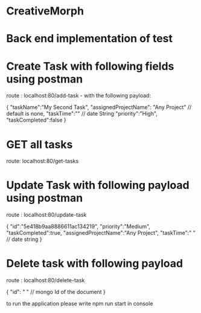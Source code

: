 # CreativeMorph

# Back end implementation of test



# Create Task with following fields using postman

route : localhost:80/add-task  - with the following payload:

{
	"taskName":"My Second Task",
  "assignedProjectName": "Any Project" // default is none,
  "taskTime":""  // date String
	"priority":"High",
	"taskCompleted":false
}


# GET all tasks 

route: localhost:80/get-tasks


# Update Task with following payload using postman

route : localhost:80/update-task 

{
	"id":"5e418b9aa8886611ac134219",
	"priority":"Medium",
	"taskCompleted":true,
	"assignedProjectName":"Any Project",
  "taskTime":" "  // date string
}

# Delete task with following payload 

route : localhost:80/delete-task

{
  "id": " "  // mongo Id of the document
}

to run the application please write npm run start in console
